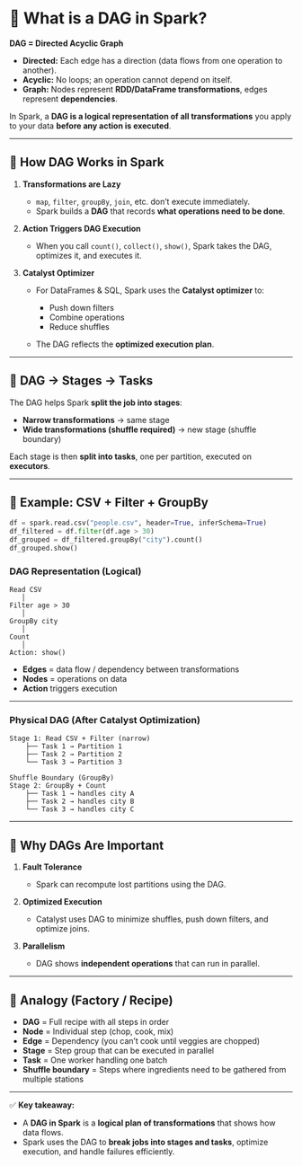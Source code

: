 # 🔹 What is a DAG in Spark?

**DAG = Directed Acyclic Graph**

* **Directed:** Each edge has a direction (data flows from one operation to another).
* **Acyclic:** No loops; an operation cannot depend on itself.
* **Graph:** Nodes represent **RDD/DataFrame transformations**, edges represent **dependencies**.

In Spark, a **DAG is a logical representation of all transformations** you apply to your data **before any action is executed**.

---

## 🔹 How DAG Works in Spark

1. **Transformations are Lazy**

   * `map`, `filter`, `groupBy`, `join`, etc. don’t execute immediately.
   * Spark builds a **DAG** that records **what operations need to be done**.

2. **Action Triggers DAG Execution**

   * When you call `count()`, `collect()`, `show()`, Spark takes the DAG, optimizes it, and executes it.

3. **Catalyst Optimizer**

   * For DataFrames & SQL, Spark uses the **Catalyst optimizer** to:

     * Push down filters
     * Combine operations
     * Reduce shuffles
   * The DAG reflects the **optimized execution plan**.

---

## 🔹 DAG → Stages → Tasks

The DAG helps Spark **split the job into stages**:

* **Narrow transformations** → same stage
* **Wide transformations (shuffle required)** → new stage (shuffle boundary)

Each stage is then **split into tasks**, one per partition, executed on **executors**.

---

## 🔹 Example: CSV + Filter + GroupBy

```python
df = spark.read.csv("people.csv", header=True, inferSchema=True)
df_filtered = df.filter(df.age > 30)
df_grouped = df_filtered.groupBy("city").count()
df_grouped.show()
```

### DAG Representation (Logical)

```
Read CSV
   │
Filter age > 30
   │
GroupBy city
   │
Count
   │
Action: show()
```

* **Edges** = data flow / dependency between transformations
* **Nodes** = operations on data
* **Action** triggers execution

---

### Physical DAG (After Catalyst Optimization)

```
Stage 1: Read CSV + Filter (narrow)
    ├── Task 1 → Partition 1
    ├── Task 2 → Partition 2
    └── Task 3 → Partition 3

Shuffle Boundary (GroupBy)
Stage 2: GroupBy + Count
    ├── Task 1 → handles city A
    ├── Task 2 → handles city B
    └── Task 3 → handles city C
```

---

## 🔹 Why DAGs Are Important

1. **Fault Tolerance**

   * Spark can recompute lost partitions using the DAG.

2. **Optimized Execution**

   * Catalyst uses DAG to minimize shuffles, push down filters, and optimize joins.

3. **Parallelism**

   * DAG shows **independent operations** that can run in parallel.

---

## 🔹 Analogy (Factory / Recipe)

* **DAG** = Full recipe with all steps in order
* **Node** = Individual step (chop, cook, mix)
* **Edge** = Dependency (you can’t cook until veggies are chopped)
* **Stage** = Step group that can be executed in parallel
* **Task** = One worker handling one batch
* **Shuffle boundary** = Steps where ingredients need to be gathered from multiple stations

---

✅ **Key takeaway:**

* A **DAG in Spark** is a **logical plan of transformations** that shows how data flows.
* Spark uses the DAG to **break jobs into stages and tasks**, optimize execution, and handle failures efficiently.

